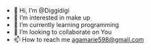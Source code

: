 - 👋 Hi, I’m @Diggidigi
- 👀 I’m interested in make up
- 🌱 I’m currently learning programming
- 💞️ I’m looking to collaborate on You
- 📫 How to reach me agamarie598@gmail.com

<!---
Diggidigi/Diggidigi is a ✨ special ✨ repository because its `README.md` (this file) appears on your GitHub profile.
You can click the Preview link to take a look at your changes.
--->
